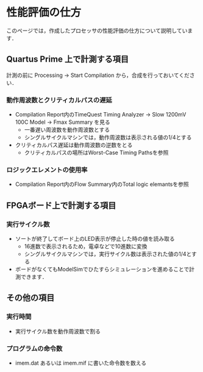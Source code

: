 
# 性能評価の仕方

このページでは，作成したプロセッサの性能評価の仕方について説明しています．

## Quartus Prime 上で計測する項目

計測の前に Processing -> Start Compilation から，合成を行っておいてください．

### 動作周波数とクリティカルパスの遅延
* Compilation Report内のTimeQuest Timing Analyzer -> Slow 1200mV 100C Model -> Fmax Summary を見る
    * 一番遅い周波数を動作周波数とする
    * シングルサイクルマシンでは，動作周波数は表示される値の1/4とする
* クリティカルパス遅延は動作周波数の逆数をとる
    * クリティカルパスの場所はWorst-Case Timing Pathsを参照

### ロジックエレメントの使用率
* Compilation Report内のFlow Summary内のTotal logic elemantsを参照

## FPGAボード上で計測する項目

### 実行サイクル数
* ソートが終了してボード上のLED表示が停止した時の値を読み取る
    * 16進数で表示されるため，電卓などで10進数に変換
    * シングルサイクルマシンでは，実行サイクル数は表示された値の1/4とする
* ボードがなくてもModelSimでひたすらシミュレーションを進めることで計測できます．

## その他の項目

### 実行時間
* 実行サイクル数を動作周波数で割る

### プログラムの命令数
* imem.dat あるいは imem.mif に書いた命令数を数える
